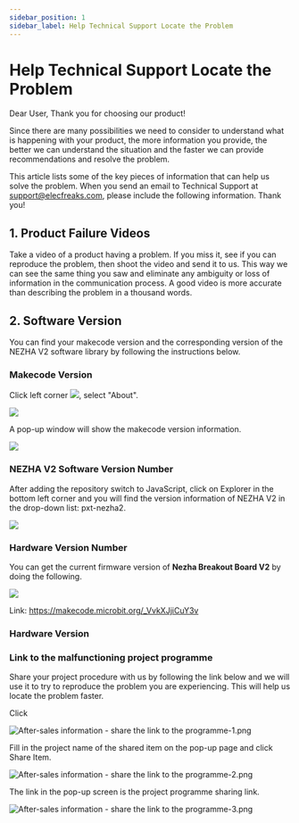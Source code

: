 ```yaml
---
sidebar_position: 1
sidebar_label: Help Technical Support Locate the Problem
---
```


# Help Technical Support Locate the Problem

Dear User, Thank you for choosing our product!

Since there are many possibilities we need to consider to understand what is happening with your product, the more information you provide, the better we can understand the situation and the faster we can provide recommendations and resolve the problem.

This article lists some of the key pieces of information that can help us solve the problem. When you send an email to Technical Support at support@elecfreaks.com, please include the following information. Thank you!

## 1. Product Failure Videos

Take a video of a product having a problem. If you miss it, see if you can reproduce the problem, then shoot the video and send it to us. This way we can see the same thing you saw and eliminate any ambiguity or loss of information in the communication process. A good video is more accurate than describing the problem in a thousand words.

## 2. Software Version

You can find your makecode version and the corresponding version of the NEZHA V2 software library by following the instructions below.

### **Makecode Version**

Click left corner ![](https://wiki-media-ef.oss-cn-hongkong.aliyuncs.com/docs/microbit/building-blocks/microbit-space-science-kit/images/microbit-space-science-kit-faq01.png), select "About".

![](https://wiki-media-ef.oss-cn-hongkong.aliyuncs.com/docs/microbit/building-blocks/microbit-space-science-kit/images/microbit-space-science-kit-faq02.png)

A pop-up window will show the makecode version information.

![](https://wiki-media-ef.oss-cn-hongkong.aliyuncs.com/docs/microbit/building-blocks/microbit-space-science-kit/images/microbit-space-science-kit-faq03.png)



### NEZHA V2 Software Version Number

After adding the repository switch to JavaScript, click on Explorer in the bottom left corner and you will find the version information of NEZHA V2 in the drop-down list: pxt-nezha2.

![](https://wiki-media-ef.oss-cn-hongkong.aliyuncs.com/docs/microbit/building-blocks/microbit-space-science-kit/images/microbit-space-science-kit-faq04.png)

 ### Hardware Version Number

You can get the current firmware version of **Nezha Breakout Board V2** by doing the following.

![](https://wiki-media-ef.oss-cn-hongkong.aliyuncs.com/docs/microbit/building-blocks/microbit-space-science-kit/images/microbit-space-science-kit-faq05.png)

Link: https://makecode.microbit.org/_VvkXJjiCuY3v

 ### Hardware Version





 ### Link to the malfunctioning project programme

Share your project procedure with us by following the link below and we will use it to try to reproduce the problem you are experiencing. This will help us locate the problem faster.

Click

![After-sales information - share the link to the programme-1.png](https://cdn.nlark.com/yuque/0/2023/png/12684684/1693650529564-f44bf0ec-13a4-4324-9b6d-51ddd57180f9.png?x-oss-process=image%2Fformat%2Cwebp)

Fill in the project name of the shared item on the pop-up page and click Share Item.

![After-sales information - share the link to the programme-2.png](https://cdn.nlark.com/yuque/0/2023/png/12684684/1693650529514-97e5f5be-70d4-476e-8bf9-dfdb52bdd019.png?x-oss-process=image%2Fformat%2Cwebp)

The link in the pop-up screen is the project programme sharing link.

![After-sales information - share the link to the programme-3.png](https://cdn.nlark.com/yuque/0/2023/png/12684684/1693650529538-a692de68-3a66-436b-b10f-3123e1207810.png?x-oss-process=image%2Fformat%2Cwebp)
